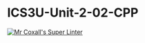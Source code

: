 # ICS3U-Unit-2-02-CPP

[![Mr Coxall's Super Linter](https://github.com/Johanna-liu16/ICS3U-Unit-2-02-CPP/workflows/Mr%20Coxall's%20Super%20Linter/badge.svg)](https://github.com/Johanna-liu16/ICS3U-Unit-2-02-CPP/actions/)
